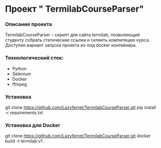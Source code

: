 # Проект " TermilabCourseParser"

### Описание проекта
TermilabCourseParser – скрипт для сайта termilab, позволяющий студенту собрать статические ссылки и склеить компиляцию курса.
Доступен вариант запуска проекта из-под docker контейнера.

### Технологический стек:
- Python
- Selenium
- Docker
- ffmpeg

### Установка
git clone https://github.com/Lazyferret/TermilabCourseParser.git
pip install -r requirements.txt

### Установка для Docker
git clone https://github.com/Lazyferret/TermilabCourseParser.git
docker build -t termilab:v1 .
